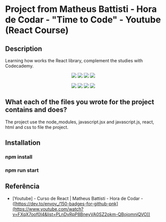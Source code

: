 # Project from Matheus Battisti - Hora de Codar - "Time to Code" - Youtube (React Course)

## Description

Learning how works the React library, complement the studies with Codecademy.

<p align="center">
  <img src="https://img.shields.io/github/downloads/ThayRibeiro0/project0.2/total?color=%2300ff00&logo=Github&style=plastic" />
  <img src="https://img.shields.io/github/repo-size/ThayRibeiro0/project0.2?style=plastic" />
  <img src="https://img.shields.io/github/languages/top/ThayRibeiro0/project0.2?style=plastic" />
  <img src="https://img.shields.io/github/last-commit/ThayRibeiro0/project0.2?style=plastic" />
</p>

<p align="center">
    <img src="https://img.shields.io/badge/-Javascript/total?logo=Javascript" />
    <img src="https://img.shields.io/badge/HTML-E34F26?&logo=html5&logoColor=white&style=flat"  />
    <img src="https://img.shields.io/badge/CSS-3776AB?&logo=css3&logoColor=white&style=flat" />
    <img src="https://img.shields.io/badge/-ReactJs-61DAFB?logo=react&logoColor=white&style=flat">
</p>
    
## What each of the files you wrote for the project contains and does?

The project use the node_modules, javascript.jsx and javascript.js, react, html and css to file the project. 

## Installation

### npm install
### npm run start

## Referência
- [Youtube] - Curso de React | Matheus Battisti - Hora de Codar - ([https://dev.to/envoy_/150-badges-for-github-pnk](https://www.youtube.com/watch?v=FXqX7oof0I4&list=PLnDvRpP8BneyVA0SZ2okm-QBojomniQVO))
